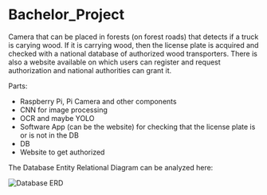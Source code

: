# Bachelor_Project

Camera that can be placed in forests (on forest roads) that detects if a truck is carying wood. If it is carrying wood, then the license plate is acquired and checked with a national database of authorized wood transporters.
There is also a website available on which users can register and request authorization and national authorities can grant it.

Parts:
-	Raspberry Pi, Pi Camera and other components
-	CNN for image processing
-	OCR and maybe YOLO
-	Software App (can be the website) for checking that the license plate is or is not in the DB
-	DB
-	Website to get authorized

The Database Entity Relational Diagram can be analyzed here:

![Database ERD](https://github.com/user-attachments/assets/24d71b96-266e-4ab8-86c5-72c92a56207b)


